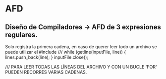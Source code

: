<h1> AFD </h1>

## Diseño de Compiladores -> AFD de 3 expresiones regulares.
  Solo registra la primera cadena, en caso de querer leer todo un archivo se puede utilizar el #include <vector>
///
  while (getline(inputFile, line)) {
 lines.push_back(line);
 }
 inputFile.close();

/// PARA LEER TODAS LAS LÍNEAS DEL ARCHIVO Y CON UN BUCLE 'FOR' PUEDEN RECORRES VARIAS CADENAS.
